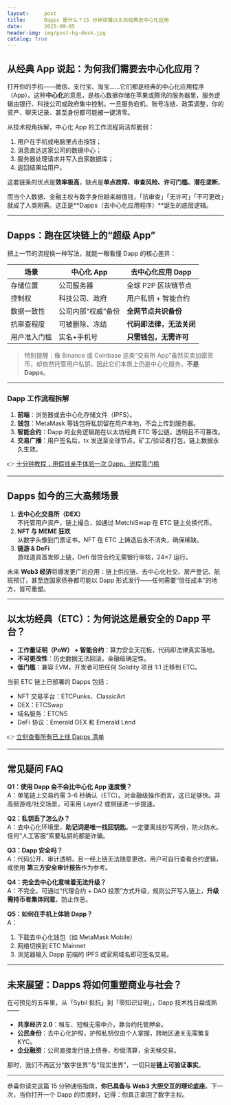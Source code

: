 ```yaml
---
layout:     post
title:      Dapps 是什么？15 分钟读懂以太坊经典去中心化应用
date:       2025-09-05
header-img: img/post-bg-desk.jpg
catalog: true
---
```


## 从经典 App 说起：为何我们需要去中心化应用？

打开你的手机——微信、支付宝、淘宝……它们都是经典的中心化应用程序（App）。这种**中心化**的意思，是核心数据存储在苹果或腾讯的服务器里，服务逻辑由银行、科技公司或政府集中控制。一旦服务宕机、账号冻结、政策调整，你的资产、聊天记录、甚至身份都可能被一键清零。

从技术视角拆解，中心化 App 的工作流程简洁却脆弱：

1. 用户在手机或电脑里点击按钮；
2. 消息直达这家公司的数据中心；
3. 服务器处理请求并写入自家数据库；
4. 返回结果给用户。

这套链条的优点是**效率极高**，缺点是**单点故障、审查风险、许可门槛、潜在垄断**。

而当个人数据、金融主权与数字身份越来越值钱，「抗审查」「无许可」「不可更改」就成了人类刚需。这正是**Dapps（去中心化应用程序）**诞生的底层逻辑。

---

## Dapps：跑在区块链上的“超级 App”

把上一节的流程换一种写法，就能一眼看懂 Dapp 的核心差异：

| 场景            | 中心化 App                | 去中心化应用 Dapp            |
|-----------------|---------------------------|-----------------------------|
| 存储位置        | 公司服务器                | 全球 P2P 区块链节点          |
| 控制权          | 科技公司、政府            | 用户私钥 + 智能合约          |
| 数据一致性      | 公司内部“权威”备份        | **全网节点共识备份**          |
| 抗审查程度      | 可被删除、冻结            | **代码即法律，无法关闭**     |
| 用户准入门槛    | 实名+手机号              | **只需钱包，无需许可**       |

> 特别提醒：像 Binance 或 Coinbase 这类“交易所 App”虽然买卖加密货币，却依然托管用户私钥，因此它们本质上仍是中心化服务，**不是 Dapps**。

---

### Dapp 工作流程拆解

1. **前端**：浏览器或去中心化存储文件（IPFS）。
2. **钱包**：MetaMask 等钱包将私钥留在用户本地，不会上传到服务器。
3. **智能合约**：Dapp 的业务逻辑跑在以太坊经典 ETC 等公链，透明且不可篡改。
4. **交易广播**：用户签名后，tx 发送至全球节点，矿工/验证者打包，链上数据永久生效。

👉 [十分钟教程：用假钱亲手体验一次 Dapp，流程零门槛](https://okxdog.com/)

---

## Dapps 如今的三大高频场景

1. **去中心化交易所（DEX）**  
   不托管用户资产，链上撮合，如通过 MetchiSwap 在 ETC 链上兑换代币。
2. **NFT 与 MEME 狂欢**  
   从数字头像到门票证书，NFT 在 ETC 上铸造后永不消失，确保稀缺。
3. **链游 & DeFi**  
   游戏道具首发即上链，Defi 借贷合约无需银行审核，24×7 运行。

未来 **Web3 经济**将爆发更广的应用：链上供应链、去中心化社交、房产登记、航班预订，甚至连国家债券都可能以 Dapp 形式发行——任何需要“信任成本”的地方，皆可重塑。

---

## 以太坊经典（ETC）：为何说这是最安全的 Dapp 平台？

- **工作量证明（PoW） + 智能合约**：算力安全天花板，代码即法律真实落地。
- **不可更改性**：历史数据无法回滚，金融级确定性。
- **低门槛**：兼容 EVM，开发者可把任何 Solidity 项目 1:1 迁移到 ETC。

当前 ETC 链上已部署的 Dapps 包括：

- NFT 交易平台：ETCPunks、ClassicArt
- DEX：ETCSwap
- 域名服务：ETCNS
- DeFi 协议：Emerald DEX 和 Emerald Lend

👉 [立刻查看所有已上线 Dapps 清单](https://okxdog.com/)

---

## 常见疑问 FAQ

**Q1：使用 Dapp 会不会比中心化 App 速度慢？**  
A：单笔链上交易约需 3–6 秒确认（ETC）。对金融级操作而言，这已足够快。非高频游戏/社交场景，可采用 Layer2 或侧链进一步提速。

**Q2：私钥丢了怎么办？**  
A：去中心化环境里，**助记词是唯一找回钥匙**。一定要离线抄写两份，防火防水。任何“人工客服”索要私钥的都是诈骗。

**Q3：Dapp 安全吗？**  
A：代码公开、审计透明，且一经上链无法随意更改。用户可自行查看合约逻辑，或使用 **第三方安全审计报告**作为参考。

**Q4：完全去中心化意味着无法升级？**  
A：不完全。可通过“代理合约 + DAO 投票”方式升级，规则公开写入链上，**升级需持币者集体同意**，防止作恶。

**Q5：如何在手机上体验 Dapp？**  
A：  
1) 下载去中心化钱包（如 MetaMask Mobile）  
2) 网络切换到 ETC Mainnet  
3) 浏览器输入 Dapp 前端的 IPFS 或官网域名即可签名交易。

---

## 未来展望：Dapps 将如何重塑商业与社会？

在可预见的五年里，从「Sybil 抵抗」到「零知识证明」，Dapp 技术栈日益成熟——  
- **共享经济 2.0**：租车、短租无需中介，靠合约托管押金。  
- **公民身份**：去中心化护照，护照私钥仅由个人掌握，跨地区通关无需繁复 KYC。  
- **企业融资**：公司直接发行链上债券，秒级清算，全天候交易。

那时，我们不再区分“数字世界”与“现实世界”，一切只是**链上可验证事实**。

---

恭喜你读完这篇 15 分钟通俗指南，**你已具备与 Web3 大胆交互的理论底座**。下一次，当你打开一个 Dapp 的页面时，记得：你真正拿回了数字主权。